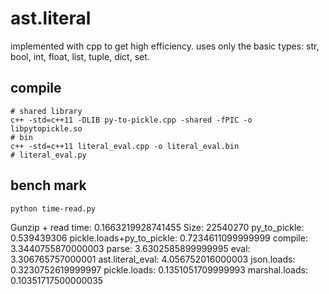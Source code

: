 # ast.literal
implemented with cpp to get high efficiency.
uses only the basic types: str, bool, int, float, list, tuple, dict, set.

## compile
```shell
# shared library
c++ -std=c++11 -DLIB py-to-pickle.cpp -shared -fPIC -o libpytopickle.so
# bin
c++ -std=c++11 literal_eval.cpp -o literal_eval.bin
# literal_eval.py
```

## bench mark
```
python time-read.py
```
Gunzip + read time: 0.1663219928741455
Size: 22540270
py_to_pickle: 0.539439306
pickle.loads+py_to_pickle: 0.7234611099999999
compile: 3.3440755870000003
parse: 3.6302585899999995
eval: 3.306765757000001
ast.literal_eval: 4.056752016000003
json.loads: 0.3230752619999997
pickle.loads: 0.1351051709999993
marshal.loads: 0.10351717500000035
